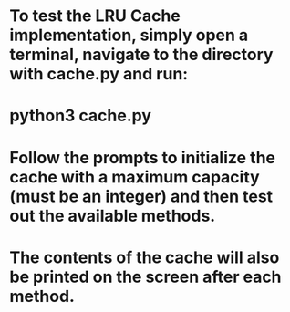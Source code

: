 # To test the LRU Cache implementation, simply open a terminal, navigate to the directory with cache.py and run:
# python3 cache.py
#
# Follow the prompts to initialize the cache with a maximum capacity (must be an integer) and then test out the available methods.
# The contents of the cache will also be printed on the screen after each method.
